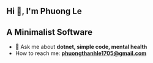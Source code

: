 ## Hi 👋, I'm Phuong Le

## A Minimalist Software

- 💬 Ask me about **dotnet, simple code, mental health**
- How to reach me: **phuongthanhle1705@gmail.com**
<!--
**PhuongLe175/PhuongLe175** is a ✨ _special_ ✨ repository because its `README.md` (this file) appears on your GitHub profile.

Here are some ideas to get you started:

- 🔭 I’m currently working on ...
- 🌱 I’m currently learning ...
- 👯 I’m looking to collaborate on ...
- 🤔 I’m looking for help with ...
- 💬 Ask me about ...
- 📫 How to reach me: ...
- 😄 Pronouns: ...
- ⚡ Fun fact: ...
-->
